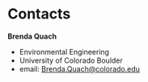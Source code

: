 # Contacts

**Brenda Quach**
* Environmental Engineering
* University of Colorado Boulder
* email: Brenda.Quach@colorado.edu


